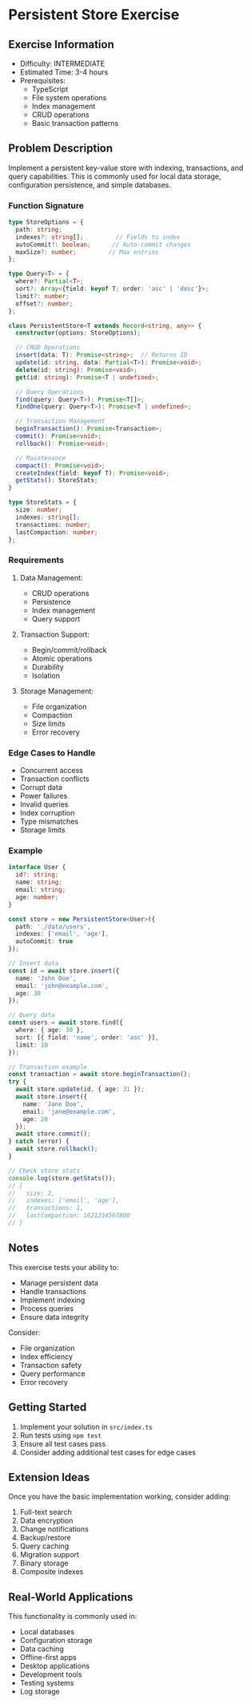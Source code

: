 # Persistent Store Exercise

## Exercise Information
- Difficulty: INTERMEDIATE
- Estimated Time: 3-4 hours
- Prerequisites:
    - TypeScript
    - File system operations
    - Index management
    - CRUD operations
    - Basic transaction patterns

## Problem Description

Implement a persistent key-value store with indexing, transactions, and query capabilities. This is commonly used for local data storage, configuration persistence, and simple databases.

### Function Signature
```typescript
type StoreOptions = {
  path: string;
  indexes?: string[];         // Fields to index
  autoCommit?: boolean;      // Auto-commit changes
  maxSize?: number;         // Max entries
};

type Query<T> = {
  where?: Partial<T>;
  sort?: Array<{field: keyof T; order: 'asc' | 'desc'}>;
  limit?: number;
  offset?: number;
};

class PersistentStore<T extends Record<string, any>> {
  constructor(options: StoreOptions);

  // CRUD Operations
  insert(data: T): Promise<string>;  // Returns ID
  update(id: string, data: Partial<T>): Promise<void>;
  delete(id: string): Promise<void>;
  get(id: string): Promise<T | undefined>;

  // Query Operations
  find(query: Query<T>): Promise<T[]>;
  findOne(query: Query<T>): Promise<T | undefined>;

  // Transaction Management
  beginTransaction(): Promise<Transaction>;
  commit(): Promise<void>;
  rollback(): Promise<void>;

  // Maintenance
  compact(): Promise<void>;
  createIndex(field: keyof T): Promise<void>;
  getStats(): StoreStats;
}

type StoreStats = {
  size: number;
  indexes: string[];
  transactions: number;
  lastCompaction: number;
};
```

### Requirements

1. Data Management:
    - CRUD operations
    - Persistence
    - Index management
    - Query support

2. Transaction Support:
    - Begin/commit/rollback
    - Atomic operations
    - Durability
    - Isolation

3. Storage Management:
    - File organization
    - Compaction
    - Size limits
    - Error recovery

### Edge Cases to Handle

- Concurrent access
- Transaction conflicts
- Corrupt data
- Power failures
- Invalid queries
- Index corruption
- Type mismatches
- Storage limits

### Example

```typescript
interface User {
  id?: string;
  name: string;
  email: string;
  age: number;
}

const store = new PersistentStore<User>({
  path: './data/users',
  indexes: ['email', 'age'],
  autoCommit: true
});

// Insert data
const id = await store.insert({
  name: 'John Doe',
  email: 'john@example.com',
  age: 30
});

// Query data
const users = await store.find({
  where: { age: 30 },
  sort: [{ field: 'name', order: 'asc' }],
  limit: 10
});

// Transaction example
const transaction = await store.beginTransaction();
try {
  await store.update(id, { age: 31 });
  await store.insert({
    name: 'Jane Doe',
    email: 'jane@example.com',
    age: 28
  });
  await store.commit();
} catch (error) {
  await store.rollback();
}

// Check store stats
console.log(store.getStats());
// {
//   size: 2,
//   indexes: ['email', 'age'],
//   transactions: 1,
//   lastCompaction: 1621234567890
// }
```

## Notes

This exercise tests your ability to:
- Manage persistent data
- Handle transactions
- Implement indexing
- Process queries
- Ensure data integrity

Consider:
- File organization
- Index efficiency
- Transaction safety
- Query performance
- Error recovery

## Getting Started

1. Implement your solution in `src/index.ts`
2. Run tests using `npm test`
3. Ensure all test cases pass
4. Consider adding additional test cases for edge cases

## Extension Ideas

Once you have the basic implementation working, consider adding:
1. Full-text search
2. Data encryption
3. Change notifications
4. Backup/restore
5. Query caching
6. Migration support
7. Binary storage
8. Composite indexes

## Real-World Applications

This functionality is commonly used in:
- Local databases
- Configuration storage
- Data caching
- Offline-first apps
- Desktop applications
- Development tools
- Testing systems
- Log storage
